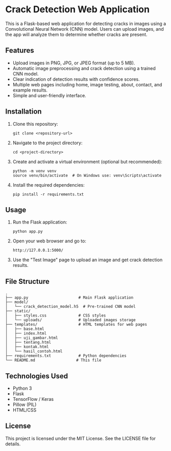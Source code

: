 # Crack Detection Web Application

This is a Flask-based web application for detecting cracks in images using a Convolutional Neural Network (CNN) model. Users can upload images, and the app will analyze them to determine whether cracks are present.

## Features

- Upload images in PNG, JPG, or JPEG format (up to 5 MB).
- Automatic image preprocessing and crack detection using a trained CNN model.
- Clear indication of detection results with confidence scores.
- Multiple web pages including home, image testing, about, contact, and example results.
- Simple and user-friendly interface.

## Installation

1. Clone this repository:
   ```
   git clone <repository-url>
   ```
2. Navigate to the project directory:
   ```
   cd <project-directory>
   ```
3. Create and activate a virtual environment (optional but recommended):
   ```
   python -m venv venv
   source venv/bin/activate  # On Windows use: venv\Scripts\activate
   ```
4. Install the required dependencies:
   ```
   pip install -r requirements.txt
   ```

## Usage

1. Run the Flask application:
   ```
   python app.py
   ```
2. Open your web browser and go to:
   ```
   http://127.0.0.1:5000/
   ```
3. Use the "Test Image" page to upload an image and get crack detection results.

## File Structure

```
.
├── app.py                      # Main Flask application
├── model/
│   └── crack_detection_model.h5  # Pre-trained CNN model
├── static/
│   ├── styles.css              # CSS styles
│   └── uploads/                # Uploaded images storage
├── templates/                  # HTML templates for web pages
│   ├── base.html
│   ├── index.html
│   ├── uji_gambar.html
│   ├── tentang.html
│   ├── kontak.html
│   └── hasil_contoh.html
├── requirements.txt            # Python dependencies
└── README.md                  # This file
```

## Technologies Used

- Python 3
- Flask
- TensorFlow / Keras
- Pillow (PIL)
- HTML/CSS

## License

This project is licensed under the MIT License. See the LICENSE file for details.
